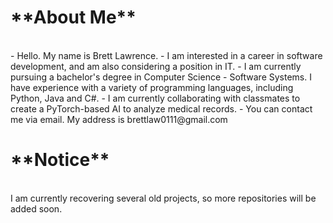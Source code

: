 <h1>**About Me**</h1>
<br>
- Hello. My name is Brett Lawrence.
- I am interested in a career in software development, and am also considering a position in IT.
- I am currently pursuing a bachelor's degree in Computer Science - Software Systems. I have experience with a variety of programming languages, including Python, Java and C#.
- I am currently collaborating with classmates to create a PyTorch-based AI to analyze medical records.
- You can contact me via email. My address is brettlaw0111@gmail.com

<h1>**Notice**</h1>
<br>
I am currently recovering several old projects, so more repositories will be added soon.
